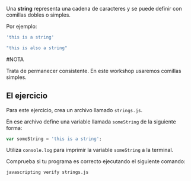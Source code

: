 Una **string** representa una cadena de caracteres y se puede definir con comillas dobles o simples.

Por ejemplo:

```js
'this is a string'

"this is also a string"
```
#NOTA

Trata de permanecer consistente. En este workshop usaremos comillas simples.

## El ejercicio

Para este ejercicio, crea un archivo llamado `strings.js`.

En ese archivo define una variable llamada `someString` de la siguiente forma:

```js
var someString = 'this is a string';
```

Utiliza `console.log` para imprimir la variable `someString` a la terminal.

Comprueba si tu programa es correcto ejecutando el siguiente comando:

`javascripting verify strings.js`
